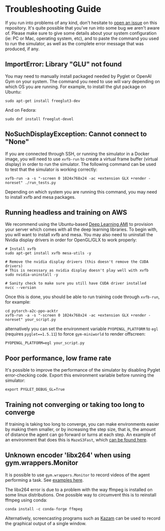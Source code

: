 # Troubleshooting Guide

If you run into problems of any kind, don't hesitate to [open an issue](https://github.com/maximecb/gym-miniworld/issues) on this repository. 
It's quite possible that you've run into some bug we aren't aware of. 
Please make sure to give some details about your system configuration (ie: PC or Mac, operating system, etc), 
and to paste the command you used to run the simulator, as well as the complete error message that was produced, if any.

## ImportError: Library "GLU" not found

You may need to manually install packaged needed by Pyglet or OpenAI Gym on your system. 
The command you need to use will vary depending on which OS you are running. 
For example, to install the glut package on Ubuntu:

```
sudo apt-get install freeglut3-dev
```

And on Fedora:

```
sudo dnf install freeglut-devel
```

## NoSuchDisplayException: Cannot connect to "None"

If you are connected through SSH, or running the simulator in a Docker image, you will need to use `xvfb-run` 
to create a virtual frame buffer (virtual display) in order to run the simulator. 
The following command can be used to test that the simulator is working correctly:

```
xvfb-run -a -s "-screen 0 1024x768x24 -ac +extension GLX +render -noreset" ./run_tests.py
```

Depending on which system you are running this command, you may need to install xvfb and mesa packages.

## Running headless and training on AWS

We recommend using the Ubuntu-based [Deep Learning AMI](https://aws.amazon.com/marketplace/pp/B077GCH38C) 
to provision your server which comes with all the deep learning libraries. 
To begin with, you will want to install xvfb and mesa. 
You may also need to uninstall the Nvidia display drivers in order for OpenGL/GLX to work properly:

```
# Install xvfb
sudo apt-get install xvfb mesa-utils -y

# Remove the nvidia display drivers (this doesn't remove the CUDA drivers)
# This is necessary as nvidia display doesn't play well with xvfb
sudo nvidia-uninstall -y

# Sanity check to make sure you still have CUDA driver installed
nvcc --version
```

Once this is done, you should be able to run training code through `xvfb-run`, for example:

```
cd pytorch-a2c-ppo-acktr
xvfb-run -a -s "-screen 0 1024x768x24 -ac +extension GLX +render -noreset" your_script.py
```

alternatively you can set the environment variable `PYOPENGL_PLATFORM` to `egl` (requires `pyglet==1.5.11`) to force `gym-miniworld` to render offscreen:
```
PYOPENGL_PLATFORM=egl your_script.py
```

## Poor performance, low frame rate

It's possible to improve the performance of the simulator by disabling Pyglet error-checking code. 
Export this environment variable before running the simulator:

```
export PYGLET_DEBUG_GL=True
```

## Training not converging or taking too long to converge

If training is taking too long to converge, you can make environments easier by making them smaller, 
or by increasing the step size, that is, the amount of distance the agent can go forward or turns at each step. 
An example of an environment that does this is `MazeS3Fast`, which [can be found here](https://github.com/maximecb/gym-miniworld/blob/master/gym_miniworld/envs/maze.py#L123).

## Unknown encoder 'libx264' when using gym.wrappers.Monitor

It is possible to use `gym.wrappers.Monitor` to record videos of the agent performing a task. 
See [examples here](https://www.programcreek.com/python/example/100947/gym.wrappers.Monitor).

The libx264 error is due to a problem with the way ffmpeg is installed on some linux distributions. 
One possible way to circumvent this is to reinstall ffmpeg using conda:

```
conda install -c conda-forge ffmpeg
```

Alternatively, screencasting programs such as [Kazam](https://launchpad.net/kazam) can be used to record the graphical output of a single window.
